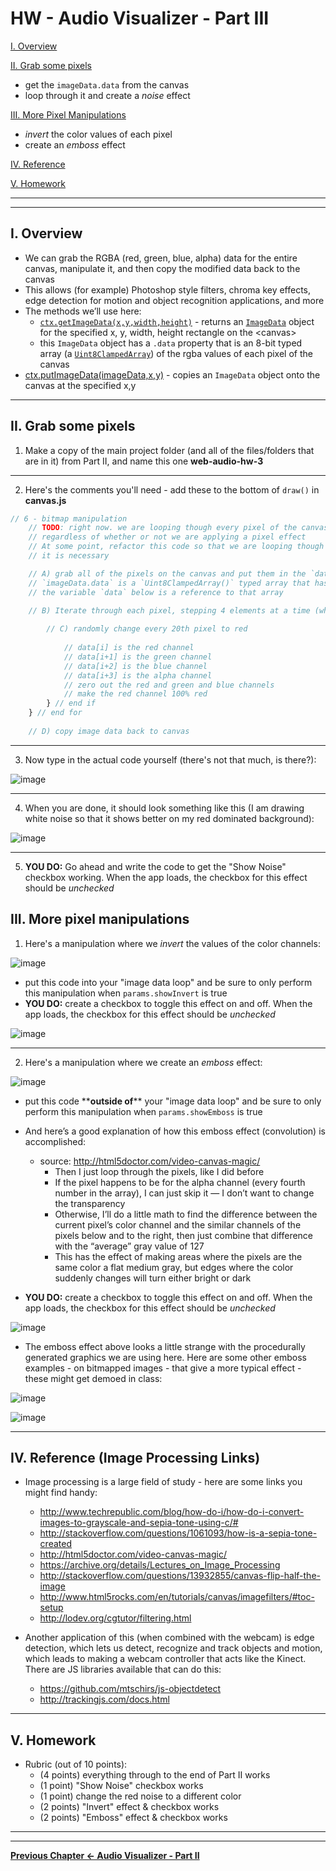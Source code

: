 # HW - Audio Visualizer - Part III

[I. Overview](#overview)

[II. Grab some pixels](#section2)

- get the `imageData.data` from the canvas
- loop through it and create a *noise* effect

[III. More Pixel Manipulations](#section3)

- *invert* the color values of each pixel
- create an *emboss* effect

[IV. Reference](#reference)

[V. Homework](#homework)

<hr><hr>

<a id="overview" />

## I. Overview

- We can grab the RGBA (red, green, blue, alpha) data for the entire canvas, manipulate it, and then copy the modified data back to the canvas
- This allows (for example) Photoshop style filters, chroma key effects, edge detection for motion and object recognition applications, and more
- The methods we’ll use here:
  - [`ctx.getImageData(x,y,width,height)`](https://developer.mozilla.org/en-US/docs/Web/API/CanvasRenderingContext2D/getImageData) - returns an [`ImageData`](https://developer.mozilla.org/en-US/docs/Web/API/ImageData) object for the specified x, y, width, height rectangle on the &lt;canvas>
  - this `ImageData` object has a `.data` property that is an 8-bit typed array (a [`Uint8ClampedArray`](https://developer.mozilla.org/en-US/docs/Web/JavaScript/Reference/Global_Objects/Uint8ClampedArray)) of the rgba values of each pixel of the canvas
- [ctx.putImageData(imageData,x,y)](https://developer.mozilla.org/en-US/docs/Web/API/CanvasRenderingContext2D/putImageData) - copies an `ImageData` object onto the canvas at the specified x,y


<hr>

<a id="section2" />

## II. Grab some pixels

1)  Make a copy of the main project folder (and all of the files/folders that are in it) from Part II, and name this one **web-audio-hw-3**

<hr>

2) Here's the comments you'll need - add these to the bottom of `draw()` in **canvas.js**

```js
// 6 - bitmap manipulation
	// TODO: right now. we are looping though every pixel of the canvas (320,000 of them!), 
	// regardless of whether or not we are applying a pixel effect
	// At some point, refactor this code so that we are looping though the image data only if
	// it is necessary

	// A) grab all of the pixels on the canvas and put them in the `data` array
	// `imageData.data` is a `Uint8ClampedArray()` typed array that has 1.28 million elements!
	// the variable `data` below is a reference to that array 
	
	// B) Iterate through each pixel, stepping 4 elements at a time (which is the RGBA for 1 pixel)

		// C) randomly change every 20th pixel to red
	
			// data[i] is the red channel
			// data[i+1] is the green channel
			// data[i+2] is the blue channel
			// data[i+3] is the alpha channel
			// zero out the red and green and blue channels
			// make the red channel 100% red
		} // end if
	} // end for
	
	// D) copy image data back to canvas
```

<hr>

3) Now type in the actual code yourself (there's not that much, is there?):

![image](_images/_av-images/AV-code-10.jpg)

<hr>

4) When you are done, it should look something like this (I am drawing white noise so that it shows better on my red dominated background):

![image](_images/_av-images/screen-shot-5.jpg)

<hr>

5) **YOU DO:** Go ahead and write the code to get the "Show Noise" checkbox working. When the app loads, the checkbox for this effect should be *unchecked*


<a id="section3" />

## III. More pixel manipulations

1) Here's a manipulation where we *invert* the values of the color channels:

![image](_images/_av-images/AV-code-11.jpg)

- put this code into your "image data loop" and be sure to only perform this manipulation when `params.showInvert` is true
- **YOU DO:** create a checkbox to toggle this effect on and off. When the app loads, the checkbox for this effect should be *unchecked*

![image](_images/_av-images/screen-shot-6.jpg)

<hr>

2) Here's a manipulation where we create an *emboss* effect:

![image](_images/_av-images/AV-code-12.jpg)

- put this code \*\***outside of**\*\* your "image data loop" and be sure to only perform this manipulation when `params.showEmboss` is true
- And here’s a good explanation of how this emboss effect (convolution) is accomplished:
  - source: http://html5doctor.com/video-canvas-magic/
    - Then I just loop through the pixels, like I did before
    - If the pixel happens to be for the alpha channel (every fourth number in the array), I can just skip it — I don’t want to change the transparency
    - Otherwise, I’ll do a little math to find the difference between the current pixel’s color channel and the similar channels of the pixels below and to the right, then just combine that difference with the “average” gray value of 127
    - This has the effect of making areas where the pixels are the same color a flat medium gray, but edges where the color suddenly changes will turn either bright or dark

- **YOU DO:** create a checkbox to toggle this effect on and off. When the app loads, the checkbox for this effect should be *unchecked*

![image](_images/_av-images/screen-shot-7.jpg)

- The emboss effect above looks a little strange with the procedurally generated graphics we are using here. Here are some other emboss examples - on bitmapped images - that give a more typical effect - these might get demoed in class:

![image](_images/_av-images/emboss-1.jpg)

![image](_images/_av-images/emboss-2.jpg)

<hr>


<a id="section4" />

## IV. Reference (Image Processing Links)

- Image processing is a large field of study - here are some links you might find handy:
  - http://www.techrepublic.com/blog/how-do-i/how-do-i-convert-images-to-grayscale-and-sepia-tone-using-c/#
  - http://stackoverflow.com/questions/1061093/how-is-a-sepia-tone-created
  - http://html5doctor.com/video-canvas-magic/
  - https://archive.org/details/Lectures_on_Image_Processing
  - http://stackoverflow.com/questions/13932855/canvas-flip-half-the-image
  - http://www.html5rocks.com/en/tutorials/canvas/imagefilters/#toc-setup
  - http://lodev.org/cgtutor/filtering.html

- Another application of this (when combined with the webcam) is edge detection, which lets us detect, recognize and track objects and motion, which leads to making a webcam controller that acts like the Kinect. There are JS libraries available that can do this:
  - https://github.com/mtschirs/js-objectdetect
  - http://trackingjs.com/docs.html

<hr>

<a id="homework" />

## V. Homework

- Rubric (out of 10 points):
  - (4 points) everything through to the end of Part II works
  - (1 point) "Show Noise" checkbox works
  - (1 point) change the red noise to a different color
  - (2 points) "Invert" effect & checkbox works
  - (2 points) "Emboss" effect & checkbox works
  

<hr><hr>

**[Previous Chapter <- Audio Visualizer - Part II](HW-AV-2195-2.md)**
